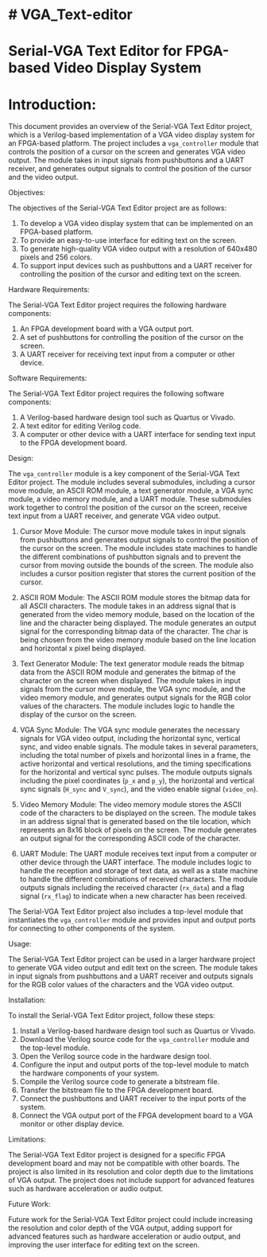 # # VGA_Text-editor


#  Serial-VGA Text Editor for FPGA-based Video Display System

# Introduction:

This document provides an overview of the Serial-VGA Text Editor project,
 which is a Verilog-based implementation of a VGA video display system for an FPGA-based platform. 
The project includes a `vga_controller` module that controls the position of a cursor on the screen and generates VGA video output. 
The module takes in input signals from pushbuttons and a UART receiver, 
and generates output signals to control the position of the cursor and the video output.

Objectives:

The objectives of the Serial-VGA Text Editor project are as follows:

1. To develop a VGA video display system that can be implemented on an FPGA-based platform.
2. To provide an easy-to-use interface for editing text on the screen.
3. To generate high-quality VGA video output with a resolution of 640x480 pixels and 256 colors.
4. To support input devices such as pushbuttons and a UART receiver for controlling the position of the cursor and editing text on the screen.

Hardware Requirements:

The Serial-VGA Text Editor project requires the following hardware components:

1. An FPGA development board with a VGA output port.
2. A set of pushbuttons for controlling the position of the cursor on the screen.
3. A UART receiver for receiving text input from a computer or other device.

Software Requirements:

The Serial-VGA Text Editor project requires the following software components:

1. A Verilog-based hardware design tool such as Quartus or Vivado.
2. A text editor for editing Verilog code.
3. A computer or other device with a UART interface for sending text input to the FPGA development board.

Design:

The `vga_controller` module is a key component of the Serial-VGA Text Editor project. The module includes several submodules,
 including a cursor move module, an ASCII ROM module, a text generator module, a VGA sync module, a video memory module, and a UART module. 
These submodules work together to control the position of the cursor on the screen, receive text input from a UART receiver, and generate VGA video output.

1. Cursor Move Module:
The cursor move module takes in input signals from pushbuttons and generates output signals to control the position of the cursor on the screen.
 The module includes state machines to handle the different combinations of pushbutton signals and
 to prevent the cursor from moving outside the bounds of the screen. The module also includes a cursor position register
 that stores the current position of the cursor.

2. ASCII ROM Module:
The ASCII ROM module stores the bitmap data for all ASCII characters. The module takes in an address signal that is generated from the video memory module,
 based on the location of the line and the character being displayed. The module generates an output signal for the corresponding bitmap data of the character.
 The char is being chosen from the video memory module based on the line location and horizontal x pixel being displayed.

3. Text Generator Module:
The text generator module reads the bitmap data from the ASCII ROM module and generates the bitmap of the character on the screen when displayed.
 The module takes in input signals from the cursor move module, the VGA sync module, and the video memory module, 
and generates output signals for the RGB color values of the characters.
 The module includes logic to handle the display of the cursor on the screen.

4. VGA Sync Module:
The VGA sync module generates the necessary signals for VGA video output, including the horizontal sync,
 vertical sync, and video enable signals. The module takes in several parameters, including the total number of pixels and horizontal lines in a frame,
 the active horizontal and vertical resolutions, and the timing specifications for the horizontal and vertical sync pulses.
 The module outputs signals including the pixel coordinates (`p_x` and `p_y`), the horizontal and vertical sync signals (`H_sync` and `V_sync`),
 and the video enable signal (`video_on`).

5. Video Memory Module:
The video memory module stores the ASCII code of the characters to be displayed on the screen. 
The module takes in an address signal that is generated based on the tile location, 
which represents an 8x16 block of pixels on the screen. The module generates an output signal for the corresponding ASCII code of the character.

6. UART Module:
The UART module receives text input from a computer or other device through the UART interface. 
The module includes logic to handle the reception and storage of text data, as well as a state machine to handle the different combinations of received characters.
The module outputs signals including the received character (`rx_data`) and a flag signal (`rx_flag`) to indicate when a new character has been received.

The Serial-VGA Text Editor project also includes a top-level module that instantiates the `vga_controller` module and provides input and output ports
 for connecting to other components of the system.

Usage:

The Serial-VGA Text Editor project can be used in a larger hardware project to generate VGA video output and edit text on the screen.
 The module takes in input signals from pushbuttons and a UART receiver and outputs signals for
 the RGB color values of the characters and the VGA video output.

Installation:

To install the Serial-VGA Text Editor project, follow these steps:

1. Install a Verilog-based hardware design tool such as Quartus or Vivado.
2. Download the Verilog source code for the `vga_controller` module and the top-level module.
3. Open the Verilog source code in the hardware design tool.
4. Configure the input and output ports of the top-level module to match the hardware components of your system.
5. Compile the Verilog source code to generate a bitstream file.
6. Transfer the bitstream file to the FPGA development board.
7. Connect the pushbuttons and UART receiver to the input ports of the system.
8. Connect the VGA output port of the FPGA development board to a VGA monitor or other display device.

Limitations:

The Serial-VGA Text Editor project is designed for a specific FPGA development board and may not be compatible with other boards.
 The project is also limited in its resolution and color depth due to the limitations of VGA output.
 The project does not include support for advanced features such as hardware acceleration or audio output.

Future Work:

Future work for the Serial-VGA Text Editor project could include increasing the resolution and color depth of the VGA output,
adding support for advanced features such as hardware acceleration or audio output,
and improving the user interface for editing text on the screen.

